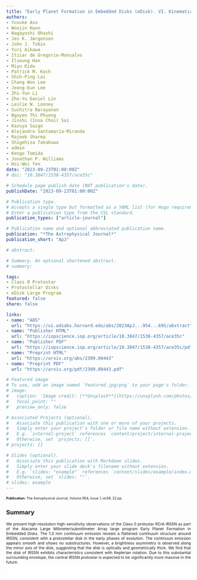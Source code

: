 ```yaml
---
title: "Early Planet Formation in Embedded Disks (eDisk). VI. Kinematic Structures around the Very-low-mass Protostar IRAS 16253-2429"
authors:
- Yusuke Aso
- Woojin Kwon
- Nagayoshi Ohashi
- Jes K. Jørgensen
- John J. Tobin
- Yuri Aikawa
- Itziar de Gregorio-Monsalvo
- Ilseung Han
- Miyu Kido
- Patrick M. Koch
- Shih-Ping Lai
- Chang Won Lee
- Jeong-Eun Lee
- Zhi-Yun Li
- Zhe-Yu Daniel Lin
- Leslie W. Looney
- Suchitra Narayanan
- Nguyen Thi Phuong
- Jinshi (Insa Choi) Sai
- Kazuya Saigo
- Alejandro Santamaría-Miranda
- Rajeeb Sharma
- Shigehisa Takakuwa
- admin
- Kengo Tomida
- Jonathan P. Williams
- Hsi-Wei Yen
date: "2023-09-23T01:00:00Z"
# doi: "10.3847/1538-4357/ace35c"

# Schedule page publish date (NOT publication's date).
publishDate: "2023-09-23T01:00:00Z"

# Publication type.
# Accepts a single type but formatted as a YAML list (for Hugo requirements).
# Enter a publication type from the CSL standard.
publication_types: ["article-journal"]

# Publication name and optional abbreviated publication name.
publication: "*The Astrophysical Journal*"
publication_short: "ApJ"

# abstract: 

# Summary. An optional shortened abstract.
# summary: 

tags:
- Class 0 Protostar
- Protostellar Disks
- eDisk Large Program
featured: false
share: false

links:
- name: "ADS"
  url: "https://ui.adsabs.harvard.edu/abs/2023ApJ...954...69S/abstract"
- name: "Publisher HTML"
  url: "https://iopscience.iop.org/article/10.3847/1538-4357/ace35c"
- name: "Publisher PDF"
  url: "https://iopscience.iop.org/article/10.3847/1538-4357/ace35c/pdf"
- name: "Preprint HTML"
  url: "https://arxiv.org/abs/2309.00443"
- name: "Preprint PDF"
  url: "https://arxiv.org/pdf/2309.00443.pdf"

# Featured image
# To use, add an image named `featured.jpg/png` to your page's folder. 
# image:
#   caption: 'Image credit: [**Unsplash**](https://unsplash.com/photos/jdD8gXaTZsc)'
#   focal_point: ""
#   preview_only: false

# Associated Projects (optional).
#   Associate this publication with one or more of your projects.
#   Simply enter your project's folder or file name without extension.
#   E.g. `internal-project` references `content/project/internal-project/index.md`.
#   Otherwise, set `projects: []`.
# projects: []

# Slides (optional).
#   Associate this publication with Markdown slides.
#   Simply enter your slide deck's filename without extension.
#   E.g. `slides: "example"` references `content/slides/example/index.md`.
#   Otherwise, set `slides: ""`.
# slides: example
---
```


<!-- Add the publication's **full text** or **supplementary notes** here. You can use rich formatting such as including [code, math, and images](https://docs.hugoblox.com/content/writing-markdown-latex/). -->
<span style="font-size:0.65em;">
<strong>Publication:</strong> The Astrophysical Journal, Volume 954, Issue 1, id.69, 22 pp.
</span>

### Summary
<span style="font-size:0.75em; text-align:justify; text-justify:inter-word; display:block">
We present high-resolution high-sensitivity observations of the Class 0 protostar RCrA IRS5N as part of the Atacama Large Milimeter/submilimeter Array large program Early Planet Formation in Embedded Disks. The 1.3 mm continuum emission reveals a flattened continuum structure around IRS5N, consistent with a protostellar disk in the early phases of evolution. The continuum emission appears smooth and shows no substructures. However, a brightness asymmetry is observed along the minor axis of the disk, suggesting that the disk is optically and geometrically thick. We find that the disk of IRS5N exhibits characteristics consistent with Keplerian rotation. Due to this substantial surrounding envelope, the central IRS5N protostar is expected to be significantly more massive in the future.
</span>

<html>
  <style>
    section {
        background: white;
        color: black;
        border-radius: 1em;
        padding: 1em;
        left: 50% }
    #inner {
        display: inline-block;
        display: flex;
        align-items: center;
        justify-content: center }
  </style>
  <section>
    <div id="inner">
      <script type='text/javascript' src='https://d1bxh8uas1mnw7.cloudfront.net/assets/embed.js'></script>
        <span style="float:center"; 
          class="__dimensions_badge_embed__" 
          data-doi="10.3847/1538-4357/ace35c"
          data-hide-zero-citations="false" 
          data-legend="always">
        </span>
      <script async src="https://badge.dimensions.ai/badge.js" charset="utf-8"></script>
    </div>
  </section>